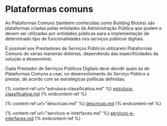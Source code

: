 # Plataformas comuns

As Plataformas Comuns (também conhecidas como Building Blocks) são plataformas criadas pelas entidades da Administração Pública que podem e devem ser utilizadas por entidades públicas para a implementação de determinado tipo de funcionalidades nos serviços públicos digitais.&#x20;

É possível aos Prestadores de Serviços Públicos utilizarem Plataformas Comuns de várias maneiras distintas, dependendo das especificidades da solução a desenvolver.&#x20;

Cada Prestador de Serviços Públicos Digitais deve decidir quais as de Plataformas Comuns a usar, no desenvolvimento do Serviço Público a prestar, de acordo com as estratégicas políticas definidas.

{% content-ref url="estrutura-classificativa.md" %}
[estrutura-classificativa.md](estrutura-classificativa.md)
{% endcontent-ref %}

{% content-ref url="descricao.md" %}
[descricao.md](descricao.md)
{% endcontent-ref %}

{% content-ref url="servicos-e-interfaces.md" %}
[servicos-e-interfaces.md](servicos-e-interfaces.md)
{% endcontent-ref %}
